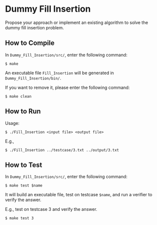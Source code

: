 # Dummy Fill Insertion
Propose your approach or implement an existing algorithm to solve the dummy fill insertion problem.

## How to Compile
In `Dummy_Fill_Insertion/src/`, enter the following command:
```
$ make
```
An executable file `Fill_Insertion` will be generated in `Dummy_Fill_Insertion/bin/`.

If you want to remove it, please enter the following command:
```
$ make clean
```

## How to Run
Usage:
```
$ ./Fill_Insertion <input file> <output file>
```

E.g.,
```
$ ./Fill_Insertion ../testcase/3.txt ../output/3.txt
```

## How to Test
In `Dummy_Fill_Insertion/src/`, enter the following command:
```
$ make test $name
```
It will build an executable file, test on testcase `$name`, and run a verifier to verify the answer.

E.g., test on testcase 3 and verify the answer.
```
$ make test 3
```

